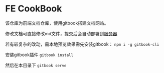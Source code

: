 # FE CookBook

该仓库为前端文档仓库，使用gitbook搭建文档网站。

修改文档可直接修改md文件，提交后会自动部署到[服务器](http://121.36.50.216:4001)

若有较复杂的改动，需本地预览效果需先安装gitbook： `npm i -g gitbook-cli`  

安装gitbook插件 `gitbook install`

然后在本目录下 `gitbook serve`
